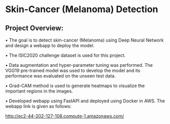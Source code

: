 # Skin-Cancer (Melanoma) Detection
## Project Overview:

•	The goal is to detect skin-cancer (Melanoma) using Deep Neural Network and design a webapp to deploy the model.

•	The ISIC2020 challenge dataset is used for this project.

•	Data augmentation and hyper-parameter tuning was performed. The VGG19 pre-trained model was used to develop the model and its performance was evaluated on the unseen test data.

•	Grad-CAM method is used to generate heatmaps to visualize the important regions in the images.

•	Developed webapp using FastAPI and deployed using Docker in AWS. The webapp link is given as follows:

http://ec2-44-202-127-108.compute-1.amazonaws.com/
